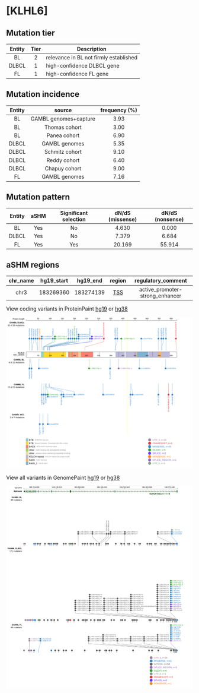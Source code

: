 # [KLHL6]

## Mutation tier

|Entity|Tier|Description                           |
|:------:|:----:|--------------------------------------|
|BL    |2   |relevance in BL not firmly established|
|DLBCL |1   |high-confidence DLBCL gene            |
|FL    |1   |high-confidence FL gene               |
## Mutation incidence

|Entity|source               |frequency (%)|
|:------:|:---------------------:|:-------------:|
|BL    |GAMBL genomes+capture|3.93         |
|BL    |Thomas cohort        |3.00         |
|BL    |Panea cohort         |6.90         |
|DLBCL |GAMBL genomes        |5.35         |
|DLBCL |Schmitz cohort       |9.10         |
|DLBCL |Reddy cohort         |6.40         |
|DLBCL |Chapuy cohort        |9.00         |
|FL    |GAMBL genomes        |7.16         |

## Mutation pattern

|Entity|aSHM|Significant selection|dN/dS (missense)|dN/dS (nonsense)|
|:------:|:----:|:---------------------:|:----------------:|:----------------:|
|BL    |Yes |No                   | 4.630          | 0.000          |
|DLBCL |Yes |No                   | 7.379          | 6.684          |
|FL    |Yes |Yes                  |20.169          |55.914          |

## aSHM regions

|chr_name|hg19_start|hg19_end |region                                                                                     |regulatory_comment             |
|:--------:|:----------:|:---------:|:-------------------------------------------------------------------------------------------:|:-------------------------------:|
|chr3    |183269360 |183274139|[TSS](https://genome.ucsc.edu/s/rdmorin/GAMBL%20hg19?position=chr3%3A183269360%2D183274139)|active_promoter-strong_enhancer|



View coding variants in ProteinPaint [hg19](https://www.bcgsc.ca/downloads/morinlab/GAMBL/test/genes/KLHL6_protein.html)  or [hg38](https://www.bcgsc.ca/downloads/morinlab/GAMBL/test/genes/KLHL6_protein_hg38.html)

![image](images/proteinpaint/KLHL6_NM_130446.svg)

View all variants in GenomePaint [hg19](https://www.bcgsc.ca/downloads/morinlab/GAMBL/test/genes/KLHL6.html)  or [hg38](https://www.bcgsc.ca/downloads/morinlab/GAMBL/test/genes/KLHL6_hg38.html)

![image](images/proteinpaint/KLHL6.svg)
